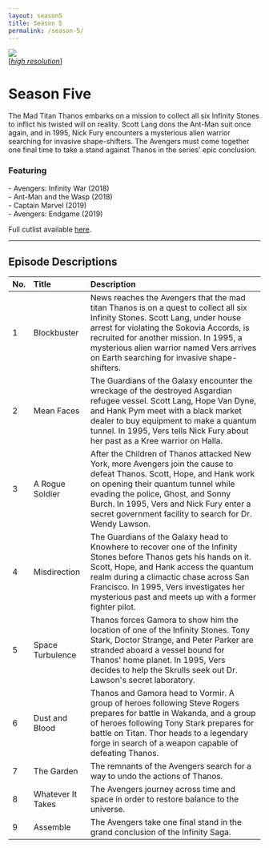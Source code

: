 ```yaml
---
layout: season5
title: Season 5
permalink: /season-5/
---
```


<div class="image-with-text-left" style="padding: 0px 30px 0px 0px">
 <img src="../assets/images/seasonFive_450px.jpg" />
 <br />
 [<i><a href="../assets/images/seasonFive_2550px.jpg">high resolution</a></i>]
</div>

# Season Five

The Mad Titan Thanos embarks on a mission to collect all six Infinity Stones to inflict his twisted will on reality. Scott Lang dons the Ant-Man suit once again, and in 1995, Nick Fury encounters a mysterious alien warrior searching for invasive shape-shifters. The Avengers must come together one final time to take a stand against Thanos in the series' epic conclusion.

### Featuring

<p>
 - Avengers: Infinity War (2018)<br />
 - Ant-Man and the Wasp (2018)<br />
 - Captain Marvel (2019)<br />
 - Avengers: Endgame (2019)
</p>

Full cutlist available [here](/marvel-unite/cutlist/season-5/).

<p style="clear: both;"></p>

* * *

## Episode Descriptions

| **No.** | **Title** | **Description** |
| --- | :--- | :--- |
| 1 | Blockbuster | News reaches the Avengers that the mad titan Thanos is on a quest to collect all six Infinity Stones. Scott Lang, under house arrest for violating the Sokovia Accords, is recruited for another mission. In 1995, a mysterious alien warrior named Vers arrives on Earth searching for invasive shape-shifters. |
| 2 | Mean Faces | The Guardians of the Galaxy encounter the wreckage of the destroyed Asgardian refugee vessel. Scott Lang, Hope Van Dyne, and Hank Pym meet with a black market dealer to buy equipment to make a quantum tunnel. In 1995, Vers tells Nick Fury about her past as a Kree warrior on Halla. |
| 3 | A Rogue Soldier | After the Children of Thanos attacked New York, more Avengers join the cause to defeat Thanos. Scott, Hope, and Hank work on opening their quantum tunnel while evading the police, Ghost, and Sonny Burch. In 1995, Vers and Nick Fury enter a secret government facility to search for Dr. Wendy Lawson. |
| 4 | Misdirection | The Guardians of the Galaxy head to Knowhere to recover one of the Infinity Stones before Thanos gets his hands on it. Scott, Hope, and Hank access the quantum realm during a climactic chase across San Francisco. In 1995, Vers investigates her mysterious past and meets up with a former fighter pilot. |
| 5 | Space Turbulence | Thanos forces Gamora to show him the location of one of the Infinity Stones. Tony Stark, Doctor Strange, and Peter Parker are stranded aboard a vessel bound for Thanos' home planet. In 1995, Vers decides to help the Skrulls seek out Dr. Lawson's secret laboratory. |
| 6 | Dust and Blood | Thanos and Gamora head to Vormir. A group of heroes following Steve Rogers prepares for battle in Wakanda, and a group of heroes following Tony Stark prepares for battle on Titan. Thor heads to a legendary forge in search of a weapon capable of defeating Thanos. |
| 7 | The Garden | The remnants of the Avengers search for a way to undo the actions of Thanos. |
| 8 | Whatever It Takes | The Avengers journey across time and space in order to restore balance to the universe. |
| 9 | Assemble | The Avengers take one final stand in the grand conclusion of the Infinity Saga. |